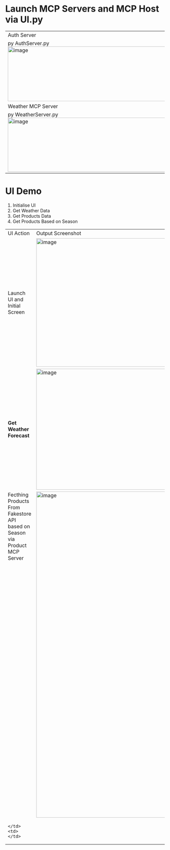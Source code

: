 
# Launch MCP Servers and MCP Host via UI.py
<table>
  <tr>
    <td>
      Auth Server
    </td>
    <td>
      Product Server
    </td>
  </tr>
  <tr>
    <td>
      py AuthServer.py<br>
    <img width="500" height="173" alt="image" src="https://github.com/user-attachments/assets/e57c3198-59c0-4553-967b-6cb805756a60" />
    </td>
    <td>
      py ProductServer.py<br>
    <img width="500" height="159" alt="image" src="https://github.com/user-attachments/assets/a49a75d5-1d43-4fc9-9b93-bd6fa724b6c2" />
    </td>
   </tr>
   <tr>
    <td>
      Weather MCP Server
    </td>
    <td>
      Launch Host Via UI.py
    </td>
  </tr>
  <tr>
    <td>
      py WeatherServer.py<br>
    <img width="500" height="171" alt="image" src="https://github.com/user-attachments/assets/bb4fbd51-ed6c-4753-a8d4-080fe17ae2f5" />
    </td>
    <td>
      py -m streamlit run UI.py<br>
    <img width="500" height="146" alt="image" src="https://github.com/user-attachments/assets/b988c834-2707-4b2c-8439-f7f3411d7579" />
    </td>
   </tr>
</table>

# UI Demo

<ol>
  <li>Initialise UI</li>
  <li>Get Weather Data</li>
  <li>Get Products Data</li>
  <li>Get Products Based on Season</li>
</ol>

<table>
  <tr>
    <td>UI Action</td>
    <td>Output Screenshot</td>
  </tr>
  <tr>
    <td>
      <b></b>Launch UI and Initial Screen</b>
    </td>
    <td>
<img width="500" height="406" alt="image" src="https://github.com/user-attachments/assets/30c21be0-dc4a-4e80-8b36-b7bf11eebee8" />
    </td>
  </tr>
  <tr>
    <td> <b>Get Weather Forecast</b> </td>
    <td><img width="1252" height="382" alt="image" src="https://github.com/user-attachments/assets/44fba0d3-cfd1-46ff-b397-0451be5776e3" />
 </td>
  </tr>
  <tr>
    <td style="vertical-align:top">
      Fecthing Products From Fakestore API based on Season
      via Product MCP Server
    </td>
    <td>
<img width="700" height="1030" alt="image" src="https://github.com/user-attachments/assets/d5806d37-bb3e-42ee-93f9-23317eadadc0" />
    </td>
  </tr>
  <tr>
    <td>
      
    </td>
    <td>
    </td>
    
  </tr>
</table>






